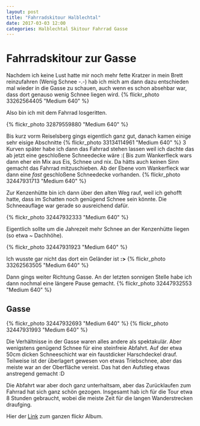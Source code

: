 ```yaml
---
layout: post
title: "Fahrradskitour Halblechtal"
date: 2017-03-03 12:00
categories: Halblechtal Skitour Fahrrad Gasse  
---
```

# Fahrradskitour zur Gasse

Nachdem ich keine Lust hatte mir noch mehr fette Kratzer in mein Brett reinzufahren (Wenig Schnee -.-) hab ich mich am dann dazu entschieden mal wieder in die Gasse zu schauen, auch wenn es schon absehbar war, dass dort genauso wenig Schnee liegen wird.
{% flickr_photo 33262564405 "Medium 640" %}

Also bin ich mit dem Fahrrad losgeritten.

<!--more-->


{% flickr_photo 32879559880 "Medium 640" %}

Bis kurz vorm Reiselsberg gings eigentlich ganz gut, danach kamen einige sehr eisige Abschnitte
{% flickr_photo 33134114961 "Medium 640" %}
3 Kurven später habe ich dann das Fahrrad stehen lassen weil ich dachte das ab jetzt eine geschloßene Schneedecke wäre :(
Bis zum Wankerfleck wars dann eher ein Mix aus Eis, Schnee und nix. Da hätts auch keinen Sinn gemacht das Fahrrad mitzuschieben.
Ab der Ebene vom Wankerfleck war dann eine *fast* geschloßene Schneedecke vorhanden.
{% flickr_photo 32447931713 "Medium 640" %}

Zur Kenzenhütte bin ich dann über den alten Weg rauf, weil ich gehofft hatte, dass im Schatten noch genügend Schnee sein könnte. Die Schneeauflage war gerade so ausreichend dafür.

{% flickr_photo 32447932333 "Medium 640" %}

Eigentlich sollte um die Jahrezeit mehr Schnee an der Kenzenhütte liegen (so etwa ~ Dachhöhe).

{% flickr_photo 32447931923 "Medium 640" %}

Ich wusste gar nicht das dort ein Geländer ist __:>__
{% flickr_photo 33262563505 "Medium 640" %}

Dann gings weiter Richtung Gasse. An der letzten sonnigen Stelle habe ich dann nochmal eine längere Pause gemacht.
{% flickr_photo 32447932553 "Medium 640" %}

## Gasse 
{% flickr_photo 32447932693 "Medium 640" %}
{% flickr_photo 32447931993 "Medium 640" %}

Die Verhältnisse in der Gasse waren alles andere als spektakulär. Aber wenigstens genügend Schnee für eine steinfreie Abfahrt.
Auf der etwa 50cm dicken Schneeschicht war ein faustdicker Harschdeckel drauf. Teilweise ist der überlagert gewesen von etwas Triebschnee, aber das meiste war an der Oberfläche vereist. Das hat den Aufstieg etwas anstregend gemacht :D

Die Abfahrt war aber doch ganz unterhaltsam, aber das Zurücklaufen zum Fahrrad hat sich ganz schön gezogen.
Insgesamt hab ich für die Tour etwa 8 Stunden gebraucht, wobei die meiste Zeit für die langen Wanderstrecken draufging.

Hier der [Link](https://flic.kr/s/aHskVqkra3) zum ganzen flickr Album.
